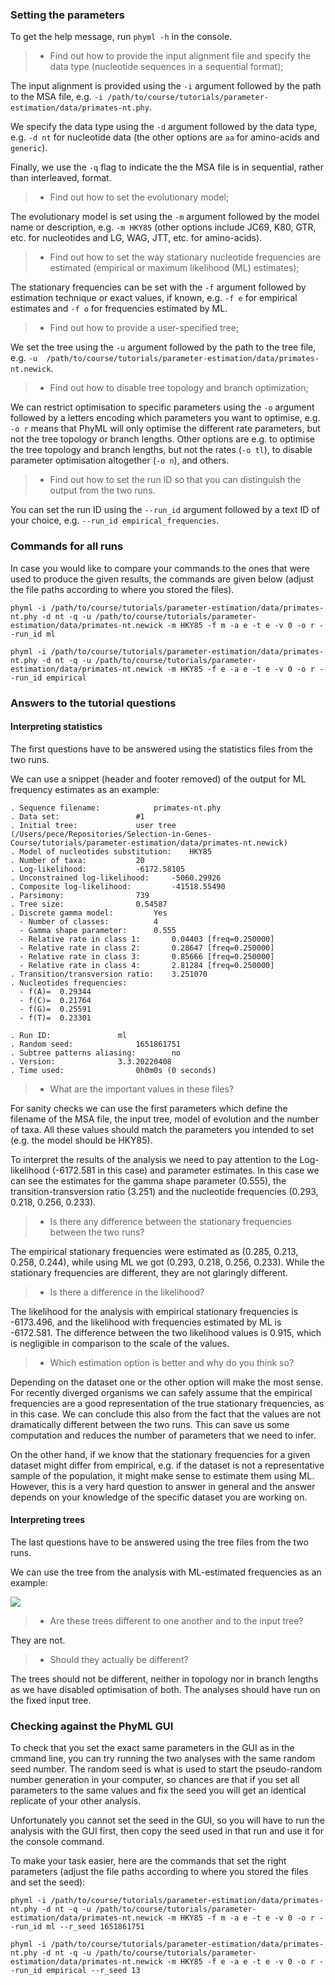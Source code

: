 ### Setting the parameters

To get the help message, run `phyml -h` in the console.

> - Find out how to provide the input alignment file and specify the data type (nucleotide sequences in a sequential format);

The input alignment is provided using the `-i` argument followed by the path to the MSA file, e.g. `-i /path/to/course/tutorials/parameter-estimation/data/primates-nt.phy`.

We specify the data type using the `-d` argument followed by the data type, e.g. `-d nt` for nucleotide data (the other options are `aa` for amino-acids and `generic`).

Finally, we use the `-q` flag to indicate the the MSA file is in sequential, rather than interleaved, format.

> - Find out how to set the evolutionary model;

The evolutionary model is set using the `-m` argument followed by the model name or description, e.g. `-m HKY85` (other options include JC69, K80, GTR, etc. for nucleotides and LG, WAG, JTT, etc. for amino-acids).

> - Find out how to set the way stationary nucleotide frequencies are estimated (empirical or maximum likelihood (ML) estimates);

The stationary frequencies can be set with the `-f` argument followed by estimation technique or exact values, if known, e.g. `-f e` for empirical estimates and `-f o` for frequencies estimated by ML.

> - Find out how to provide a user-specified tree;

We set the tree using the `-u` argument followed by the path to the tree file, e.g. `-u  /path/to/course/tutorials/parameter-estimation/data/primates-nt.newick`.

> - Find out how to disable tree topology and branch optimization;

We can restrict optimisation to specific parameters using the `-o` argument followed by a letters encoding which parameters you want to optimise, e.g. `-o r` means that PhyML will only optimise the different rate parameters, but not the tree topology or branch lengths. Other options are e.g. to optimise the tree topology and branch lengths, but not the rates (`-o tl`), to disable parameter optimisation altogether (`-o n`), and others.

> - Find out how to set the run ID so that you can distinguish the output from the two runs.

You can set the run ID using the `--run_id` argument followed by a text ID of your choice, e.g. `--run_id empirical_frequencies`.

### Commands for all runs

In case you would like to compare your commands to the ones that were used to produce the given results, the commands are given below (adjust the file paths according to where you stored the files).

`phyml -i /path/to/course/tutorials/parameter-estimation/data/primates-nt.phy -d nt -q -u /path/to/course/tutorials/parameter-estimation/data/primates-nt.newick -m HKY85 -f m -a e -t e -v 0 -o r --run_id ml`

`phyml -i /path/to/course/tutorials/parameter-estimation/data/primates-nt.phy -d nt -q -u /path/to/course/tutorials/parameter-estimation/data/primates-nt.newick -m HKY85 -f e -a e -t e -v 0 -o r --run_id empirical`

### Answers to the tutorial questions

#### Interpreting statistics

The first questions have to be answered using the statistics files from the two runs.

We can use a snippet (header and footer removed) of the output for ML frequency estimates as an example:

``` oooooooooooooooooooooooooooooooooooooooooooooooooooooooooooooooooooooooooooooooooooooooooooooooo
. Sequence filename: 			primates-nt.phy
. Data set: 				#1
. Initial tree: 			user tree (/Users/pece/Repositories/Selection-in-Genes-Course/tutorials/parameter-estimation/data/primates-nt.newick)
. Model of nucleotides substitution: 	HKY85
. Number of taxa: 			20
. Log-likelihood: 			-6172.58105
. Unconstrained log-likelihood: 	-5060.29926
. Composite log-likelihood: 		-41518.55490
. Parsimony: 				739
. Tree size: 				0.54587
. Discrete gamma model: 		Yes
  - Number of classes: 			4
  - Gamma shape parameter: 		0.555
  - Relative rate in class 1: 		0.04403 [freq=0.250000] 		
  - Relative rate in class 2: 		0.28647 [freq=0.250000] 		
  - Relative rate in class 3: 		0.85666 [freq=0.250000] 		
  - Relative rate in class 4: 		2.81284 [freq=0.250000] 		
. Transition/transversion ratio: 	3.251070
. Nucleotides frequencies:
  - f(A)=  0.29344
  - f(C)=  0.21764
  - f(G)=  0.25591
  - f(T)=  0.23301

. Run ID:				ml
. Random seed:				1651861751
. Subtree patterns aliasing:		no
. Version:				3.3.20220408
. Time used:				0h0m0s (0 seconds)
```

> - What are the important values in these files?

For sanity checks we can use the first parameters which define the filename of the MSA file, the input tree, model of evolution and the number of taxa. All these values should match the parameters you intended to set (e.g. the model should be HKY85).

To interpret the results of the analysis we need to pay attention to the Log-likelihood (-6172.581 in this case) and parameter estimates. In this case we can see the estimates for the gamma shape parameter (0.555), the transition-transversion ratio (3.251) and the nucleotide frequencies (0.293, 0.218, 0.256, 0.233).

> - Is there any difference between the stationary frequencies between the two runs?

The empirical stationary frequencies were estimated as (0.285, 0.213, 0.258, 0.244), while using ML we got (0.293, 0.218, 0.256, 0.233). While the stationary frequencies are different, they are not glaringly different.
> - Is there a difference in the likelihood?

The likelihood for the analysis with empirical stationary frequencies is -6173.496, and the likelihood with frequencies estimated by ML is -6172.581. The difference between the two likelihood values is 0.915, which is negligible in comparison to the scale of the values.

> - Which estimation option is better and why do you think so?

Depending on the dataset one or the other option will make the most sense. For recently diverged organisms we can safely assume that the empirical frequencies are a good representation of the true stationary frequencies, as in this case. We can conclude this also from the fact that the values are not dramatically different between the two runs. This can save us some computation and reduces the number of parameters that we need to infer.

On the other hand, if we know that the stationary frequencies for a given dataset might differ from empirical, e.g. if the dataset is not a representative sample of the population, it might make sense to estimate them using ML. However, this is a very hard question to answer in general and the answer depends on your knowledge of the specific dataset you are working on.

#### Interpreting trees

The last questions have to be answered using the tree files from the two runs.

We can use the tree from the analysis with ML-estimated frequencies as an example:

![](/Users/pece/Repositories/Selection-in-Genes-Course/tutorials/parameter-estimation/figures/tree.png)



> - Are these trees different to one another and to the input tree?

They are not.

> - Should they actually be different?

The trees should not be different, neither in topology nor in branch lengths as we have disabled optimisation of both. The analyses should have run on the fixed input tree.

### Checking against the PhyML GUI

To check that you set the exact same parameters in the GUI as in the cmmand line, you can try running the two analyses with the same random seed number. The random seed is what is used to start the pseudo-random number generation in your computer, so chances are that if you set all parameters to the same values and fix the seed you will get an identical replicate of your other analysis.

Unfortunately you cannot set the seed in the GUI, so you will have to run the analysis with the GUI first, then copy the seed used in that run and use it for the console command.

To make your task easier, here are the commands that set the right parameters (adjust the file paths according to where you stored the files and set the seed):

`phyml -i /path/to/course/tutorials/parameter-estimation/data/primates-nt.phy -d nt -q -u /path/to/course/tutorials/parameter-estimation/data/primates-nt.newick -m HKY85 -f m -a e -t e -v 0 -o r --run_id ml --r_seed 1651861751` 

`phyml -i /path/to/course/tutorials/parameter-estimation/data/primates-nt.phy -d nt -q -u /path/to/course/tutorials/parameter-estimation/data/primates-nt.newick -m HKY85 -f e -a e -t e -v 0 -o r --run_id empirical --r_seed 13`

